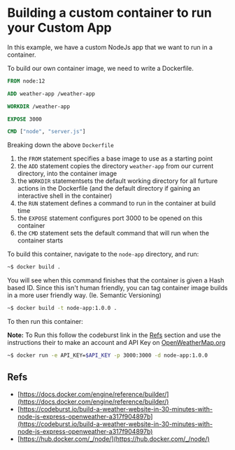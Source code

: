 # Building a custom container to run your Custom App

In this example, we have a custom NodeJs app that we want to run in a container.

To build our own container image, we need to write a Dockerfile.

```Dockerfile
FROM node:12

ADD weather-app /weather-app

WORKDIR /weather-app

EXPOSE 3000

CMD ["node", "server.js"]
```

Breaking down the above `Dockerfile`

1. the `FROM` statement specifies a base image to use as a starting point
2. the `ADD` statement copies the directory `weather-app` from our current directory, into the container image
3. the `WORKDIR` statementsets the default working directory for all furture actions in the Dockerfile (and the default directory if gaining an interactive shell in the container)
4. the `RUN` statement defines a command to run in the container at build time
5. the `EXPOSE` statement configures port 3000 to be opened on this container
6. the `CMD` statement sets the default command that will run when the container starts

To build this container, navigate to the `node-app` directory, and run:

```bash
~$ docker build .
```

You will see when this command finishes that the container is given a Hash based ID. Since this isn't human friendly, you can tag container image builds in a more user friendly way. (Ie. Semantic Versioning)

```bash
~$ docker build -t node-app:1.0.0 .
```

To then run this container:

**Note:** To Run this follow the codeburst link in the [Refs](#refs) section and use the instructions their to make an account and API Key on [OpenWeatherMap.org](openweathermap.org)

```bash
~$ docker run -e API_KEY=$API_KEY -p 3000:3000 -d node-app:1.0.0
```

## Refs

* [https://docs.docker.com/engine/reference/builder/](https://docs.docker.com/engine/reference/builder/)  
* [https://codeburst.io/build-a-weather-website-in-30-minutes-with-node-js-express-openweather-a317f904897b](https://codeburst.io/build-a-weather-website-in-30-minutes-with-node-js-express-openweather-a317f904897b)
* [https://hub.docker.com/_/node/](https://hub.docker.com/_/node/)
